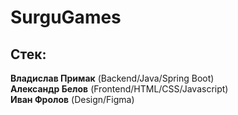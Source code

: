 # SurguGames

## Стек:

**Владислав Примак** (Backend/Java/Spring Boot)\
**Александр Белов** (Frontend/HTML/CSS/Javascript)\
**Иван Фролов** (Design/Figma)
